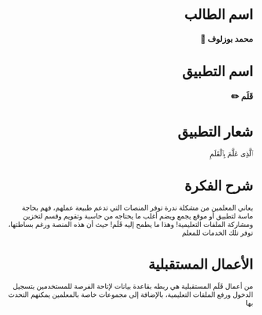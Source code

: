  
<div dir="rtl">


# اسم الطالب
### محمد بوزلوف 🐢 

# اسم التطبيق 
### قَلَم ✏️

# شعار التطبيق 
ٱلَّذِى عَلَّمَ بِٱلْقَلَمِ

# شرح الفكرة
يعاني المعلمين من مشكلة ندرة توفر المنصات التي تدعم طبيعة عملهم، فهم بحاجة ماسة لتطبيق أو موقع يجمع ويضم أغلب ما يحتاجه من حاسبة وتقويم وقسم لتخزين ومشاركة الملفات التعليمية! وهذا ما يطمح إليه قَلَم! حيث أن هذه المنصة ورغم بساطتها، توفر تلك الخدمات للمعلم


# الأعمال المستقبلية
من أعمال قَلَم المستقبلية هي ربطه بقاعدة بيانات لإتاحة الفرصة للمستخدمين بتسجيل الدخول ورفع الملفات التعليمية، بالإضافة إلى مجموعات خاصة بالمعلمين يمكنهم التحدث بها

</div>




